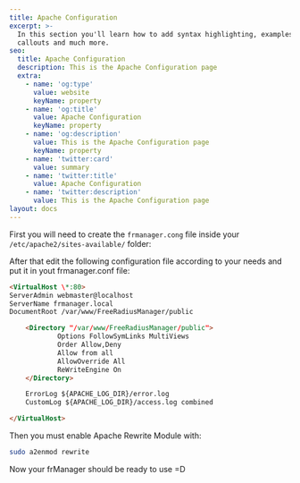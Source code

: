 ```yaml
---
title: Apache Configuration
excerpt: >-
  In this section you'll learn how to add syntax highlighting, examples,
  callouts and much more.
seo:
  title: Apache Configuration
  description: This is the Apache Configuration page
  extra:
    - name: 'og:type'
      value: website
      keyName: property
    - name: 'og:title'
      value: Apache Configuration
      keyName: property
    - name: 'og:description'
      value: This is the Apache Configuration page
      keyName: property
    - name: 'twitter:card'
      value: summary
    - name: 'twitter:title'
      value: Apache Configuration
    - name: 'twitter:description'
      value: This is the Apache Configuration page
layout: docs
---
```


First you will need to create the `frmanager.cong` file inside your `/etc/apache2/sites-available/` folder:

After that edit the following configuration file according to your needs and put it in yout frmanager.conf file:

```html
<VirtualHost \*:80>
ServerAdmin webmaster@localhost
ServerName frmanager.local
DocumentRoot /var/www/FreeRadiusManager/public

    <Directory "/var/www/FreeRadiusManager/public">
            Options FollowSymLinks MultiViews
            Order Allow,Deny
            Allow from all
            AllowOverride All
            ReWriteEngine On
    </Directory>

    ErrorLog ${APACHE_LOG_DIR}/error.log
    CustomLog ${APACHE_LOG_DIR}/access.log combined

</VirtualHost>
```

Then you must enable Apache Rewrite Module with:

```bash
sudo a2enmod rewrite
```

Now your frManager should be ready to use =D
